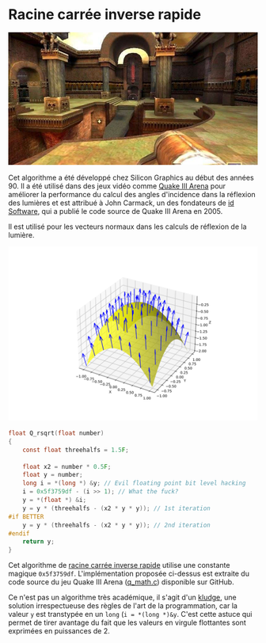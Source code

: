 # Racine carrée inverse rapide

![Quake III Arena](/assets/images/quake-iii-arena.jpg)

Cet algorithme a été développé chez Silicon Graphics au début des années 90. Il a été utilisé dans des jeux vidéo comme [Quake III Arena](https://fr.wikipedia.org/wiki/Quake_III_Arena) pour améliorer la performance du calcul des angles d'incidence dans la réflexion des lumières et est attribué à John Carmack, un des fondateurs de [id Software](https://fr.wikipedia.org/wiki/Id_Software), qui a publié le code source de Quake III Arena en 2005.

Il est utilisé pour les vecteurs normaux dans les calculs de réflexion de la lumière.

![Réflexion de la lumière](/assets/images/vector-field.svg)

```c
float Q_rsqrt(float number)
{
    const float threehalfs = 1.5F;

    float x2 = number * 0.5F;
    float y = number;
    long i = *(long *) &y; // Evil floating point bit level hacking
    i = 0x5f3759df - (i >> 1); // What the fuck?
    y = *(float *) &i;
    y = y * (threehalfs - (x2 * y * y)); // 1st iteration
#if BETTER
    y = y * (threehalfs - (x2 * y * y)); // 2nd iteration
#endif
    return y;
}
```

Cet algorithme de [racine carrée inverse rapide](https://fr.wikipedia.org/wiki/Racine_carr%C3%A9e_inverse_rapide) utilise une constante magique `0x5f3759df`. L'implémentation proposée ci-dessus est extraite du code source du jeu Quake III Arena ([q_math.c](https://github.com/id-Software/Quake-III-Arena/blob/dbe4ddb10315479fc00086f08e25d968b4b43c49/code/game/q_math.c#L552)) disponible sur GitHub.

Ce n'est pas un algorithme très académique, il s'agit d'un [kludge](https://fr.wikipedia.org/wiki/Kludge), une solution irrespectueuse des règles de l'art de la programmation, car la valeur `y` est transtypée en un `long` (`i = *(long *)&y`. C'est cette astuce qui permet de tirer avantage du fait que les valeurs en virgule flottantes sont exprimées en puissances de 2.
